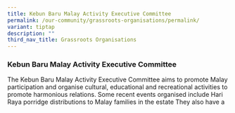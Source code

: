 ```yaml
---
title: Kebun Baru Malay Activity Executive Committee
permalink: /our-community/grassroots-organisations/permalink/
variant: tiptap
description: ""
third_nav_title: Grassroots Organisations
---
```

<h3><strong>Kebun Baru Malay Activity Executive Committee</strong></h3><p>The Kebun Baru Malay Activity Executive Committee aims to promote Malay participation and organise cultural, educational and recreational activities to promote harmonious relations. Some recent events organised include Hari Raya porridge distributions to Malay families in the estate  They also have a </p>
